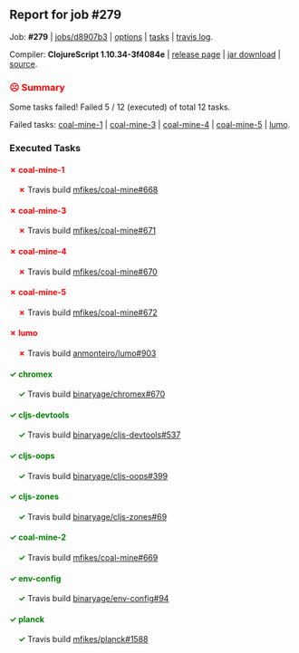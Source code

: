 ## Report for job #279

Job: **#279** | [jobs/d8907b3](https://github.com/cljs-oss/canary/commit/d8907b3715563e3e7ed872fb60e13e5834aa782c) | [options](options.edn) | [tasks](tasks.edn) | [travis log](https://travis-ci.org/cljs-oss/canary/builds/345853742).

Compiler: **ClojureScript 1.10.34-3f4084e** | [release page](https://github.com/cljs-oss/canary/releases/tag/r1.10.34-3f4084e) | [jar download](https://github.com/cljs-oss/canary/releases/download/r1.10.34-3f4084e/clojurescript-1.10.34-3f4084e.jar) | [source](https://github.com/clojure/clojurescript/commit/3f4084efcb5cd92cceb8ca30765144691d8cfd7e).

### <b style='color:red'>☹ Summary</b>

Some tasks failed! Failed 5 / 12 (executed) of total 12 tasks.

Failed tasks: [coal-mine-1](#-coal-mine-1) | [coal-mine-3](#-coal-mine-3) | [coal-mine-4](#-coal-mine-4) | [coal-mine-5](#-coal-mine-5) | [lumo](#-lumo).

### Executed Tasks

#### <b style='color:red'>&#x2717; coal-mine-1</b>
&nbsp;&nbsp;&nbsp;&nbsp;<b style='color:red'>&#x2717;</b> Travis build [mfikes/coal-mine#668](https://travis-ci.org/mfikes/coal-mine/builds/345854564)<br>

#### <b style='color:red'>&#x2717; coal-mine-3</b>
&nbsp;&nbsp;&nbsp;&nbsp;<b style='color:red'>&#x2717;</b> Travis build [mfikes/coal-mine#671](https://travis-ci.org/mfikes/coal-mine/builds/345854574)<br>

#### <b style='color:red'>&#x2717; coal-mine-4</b>
&nbsp;&nbsp;&nbsp;&nbsp;<b style='color:red'>&#x2717;</b> Travis build [mfikes/coal-mine#670](https://travis-ci.org/mfikes/coal-mine/builds/345854572)<br>

#### <b style='color:red'>&#x2717; coal-mine-5</b>
&nbsp;&nbsp;&nbsp;&nbsp;<b style='color:red'>&#x2717;</b> Travis build [mfikes/coal-mine#672](https://travis-ci.org/mfikes/coal-mine/builds/345854576)<br>

#### <b style='color:red'>&#x2717; lumo</b>
&nbsp;&nbsp;&nbsp;&nbsp;<b style='color:red'>&#x2717;</b> Travis build [anmonteiro/lumo#903](https://travis-ci.org/anmonteiro/lumo/builds/345854582)<br>

#### <b style='color:green'>&#x2713; chromex</b>
&nbsp;&nbsp;&nbsp;&nbsp;<b style='color:green'>&#x2713;</b> Travis build [binaryage/chromex#670](https://travis-ci.org/binaryage/chromex/builds/345854541)<br>

#### <b style='color:green'>&#x2713; cljs-devtools</b>
&nbsp;&nbsp;&nbsp;&nbsp;<b style='color:green'>&#x2713;</b> Travis build [binaryage/cljs-devtools#537](https://travis-ci.org/binaryage/cljs-devtools/builds/345854543)<br>

#### <b style='color:green'>&#x2713; cljs-oops</b>
&nbsp;&nbsp;&nbsp;&nbsp;<b style='color:green'>&#x2713;</b> Travis build [binaryage/cljs-oops#399](https://travis-ci.org/binaryage/cljs-oops/builds/345854545)<br>

#### <b style='color:green'>&#x2713; cljs-zones</b>
&nbsp;&nbsp;&nbsp;&nbsp;<b style='color:green'>&#x2713;</b> Travis build [binaryage/cljs-zones#69](https://travis-ci.org/binaryage/cljs-zones/builds/345854547)<br>

#### <b style='color:green'>&#x2713; coal-mine-2</b>
&nbsp;&nbsp;&nbsp;&nbsp;<b style='color:green'>&#x2713;</b> Travis build [mfikes/coal-mine#669](https://travis-ci.org/mfikes/coal-mine/builds/345854570)<br>

#### <b style='color:green'>&#x2713; env-config</b>
&nbsp;&nbsp;&nbsp;&nbsp;<b style='color:green'>&#x2713;</b> Travis build [binaryage/env-config#94](https://travis-ci.org/binaryage/env-config/builds/345854580)<br>

#### <b style='color:green'>&#x2713; planck</b>
&nbsp;&nbsp;&nbsp;&nbsp;<b style='color:green'>&#x2713;</b> Travis build [mfikes/planck#1588](https://travis-ci.org/mfikes/planck/builds/345854588)<br>